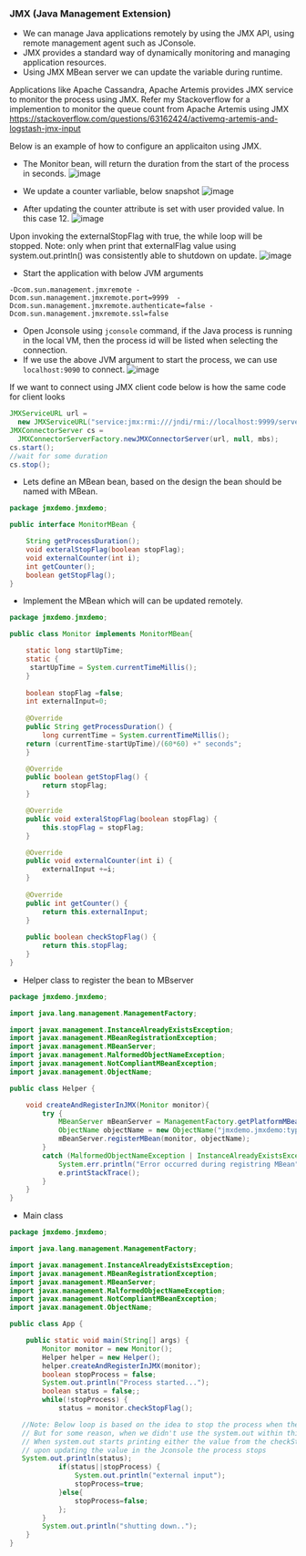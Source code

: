 ### JMX (Java Management Extension)
 - We can manage Java applications remotely by using the JMX API, using remote management agent such as JConsole.
 - JMX provides a standard way of dynamically monitoring and managing application resources.
 - Using JMX MBean server we can update the variable during runtime.

Applications like Apache Cassandra, Apache Artemis provides JMX service to monitor the process using JMX.
Refer my Stackoverflow for a implemention to monitor the queue count from Apache Artemis using JMX
https://stackoverflow.com/questions/63162424/activemq-artemis-and-logstash-jmx-input

Below is an example of how to configure an applicaiton using JMX.
 - The Monitor bean, will return the duration from the start of the process in seconds.
![image](https://user-images.githubusercontent.com/6425536/158005143-c0cdfaf3-d160-41c9-9765-8b14732c94da.png)

 - We update a counter varliable, below snapshot 
![image](https://user-images.githubusercontent.com/6425536/158005163-536d1ec3-39ac-4117-9ade-93b6efe3f090.png)
- After updating the counter attribute is set with user provided value. In this case 12.
![image](https://user-images.githubusercontent.com/6425536/158005177-ca8e5729-b1a7-4bac-a75b-2c9ae9c9357b.png)

Upon invoking the externalStopFlag with true, the while loop will be stopped. 
 Note: only when print that externalFlag value using system.out.println() was consistently able to shutdown on update.
![image](https://user-images.githubusercontent.com/6425536/158005237-117b93a9-c7a4-4668-8e68-09617402064e.png)

- Start the application with below JVM arguments
```
-Dcom.sun.management.jmxremote -Dcom.sun.management.jmxremote.port=9999  -Dcom.sun.management.jmxremote.authenticate=false -Dcom.sun.management.jmxremote.ssl=false
```

- Open Jconsole using `jconsole` command, if the Java process is running in the local VM, then the process id will be listed when selecting the connection.
- If we use the above JVM argument to start the process, we can use `localhost:9090` to connect.
![image](https://user-images.githubusercontent.com/6425536/158005344-6ada0383-ceeb-4c4c-aa16-2cbcea0c6588.png)

If we want to connect using JMX client code below is how the same code for client looks

```java
JMXServiceURL url = 
  new JMXServiceURL("service:jmx:rmi:///jndi/rmi://localhost:9999/server"); 
JMXConnectorServer cs = 
  JMXConnectorServerFactory.newJMXConnectorServer(url, null, mbs); 
cs.start(); 
//wait for some duration
cs.stop();
```

- Lets define an MBean bean, based on the design the bean should be named with MBean.
```java
package jmxdemo.jmxdemo;

public interface MonitorMBean {

	String getProcessDuration();
	void exteralStopFlag(boolean stopFlag);
	void externalCounter(int i);
	int getCounter();
	boolean getStopFlag();
}
```
- Implement the MBean which will can be updated remotely.

```java
package jmxdemo.jmxdemo;

public class Monitor implements MonitorMBean{

	static long startUpTime;
	static {
	 startUpTime = System.currentTimeMillis();	
	}
	
	boolean stopFlag =false;
	int externalInput=0;
	
	@Override
	public String getProcessDuration() {
		long currentTime = System.currentTimeMillis();
  	return (currentTime-startUpTime)/(60*60) +" seconds";
	}

	@Override
	public boolean getStopFlag() {
		return stopFlag;
	}

	@Override
	public void exteralStopFlag(boolean stopFlag) {
		this.stopFlag = stopFlag;
	}

	@Override
	public void externalCounter(int i) {
		externalInput +=i;
	}
	
	@Override
	public int getCounter() {
		return this.externalInput;
	}
	
	public boolean checkStopFlag() {
		return this.stopFlag;
	}
}
```

- Helper class to register the bean to MBserver
```java
package jmxdemo.jmxdemo;

import java.lang.management.ManagementFactory;

import javax.management.InstanceAlreadyExistsException;
import javax.management.MBeanRegistrationException;
import javax.management.MBeanServer;
import javax.management.MalformedObjectNameException;
import javax.management.NotCompliantMBeanException;
import javax.management.ObjectName;

public class Helper {

	void createAndRegisterInJMX(Monitor monitor){
		try {
			MBeanServer mBeanServer = ManagementFactory.getPlatformMBeanServer();
			ObjectName objectName = new ObjectName("jmxdemo.jmxdemo:type=monitor");
			mBeanServer.registerMBean(monitor, objectName);
		}
		catch (MalformedObjectNameException | InstanceAlreadyExistsException | MBeanRegistrationException | NotCompliantMBeanException e) {
			System.err.println("Error occurred during registring MBean");
			e.printStackTrace();
		}
	}
}
```

- Main class

```java
package jmxdemo.jmxdemo;

import java.lang.management.ManagementFactory;

import javax.management.InstanceAlreadyExistsException;
import javax.management.MBeanRegistrationException;
import javax.management.MBeanServer;
import javax.management.MalformedObjectNameException;
import javax.management.NotCompliantMBeanException;
import javax.management.ObjectName;

public class App {

	public static void main(String[] args) {
		Monitor monitor = new Monitor();
		Helper helper = new Helper();
		helper.createAndRegisterInJMX(monitor);
		boolean stopProcess = false;
		System.out.println("Process started...");
		boolean status = false;;
		while(!stopProcess) {
			status = monitor.checkStopFlag();

   //Note: Below loop is based on the idea to stop the process when the variable is updated from Jconsole 
   // But for some reason, when we didn't use the system.out within this block, the loop is not breaking.
   // When system.out starts printing either the value from the checkStopFlag() directly or the status
   // upon updating the value in the Jconsole the process stops
   System.out.println(status);
			if(status||stopProcess) {
				System.out.println("external input");
				stopProcess=true;
			}else{
				stopProcess=false;
			};
		}
		System.out.println("shutting down..");
	}
}
```

